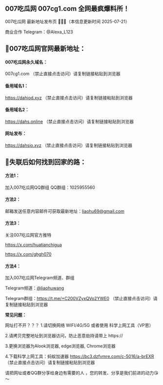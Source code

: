 ## 007吃瓜网 007cg1.com 全网最疯爆料所！

007吃瓜网 最新地址发布页 🍵🍵🍵（本信息更新时间 2025-07-21）

商业合作 Telegram：@Alexa_L123

## 📌007吃瓜网官网最新地址：
#### 007吃瓜网永久域名：
007cg1.com （禁止直接点击访问）请复制链接粘贴到浏览器

#### 备用域名1：
https://dahiod.xyz （禁止直接点击访问）请复制链接粘贴到浏览器

#### 备用域名2：
https://dahs.online （禁止直接点击访问）请复制链接粘贴到浏览器

#### 网址发布：
https://dahsio.xyz （禁止直接点击访问）请复制链接粘贴到浏览器

## 📱失联后如何找到回家的路：
#### 方法1：
加入007吃瓜网QQ群组
QQ群组：1025955560

#### 方法2：
邮箱发送任意内容邮件可获取最新地址：liaohu69@gmail.com

#### 方法3：
关注007吃瓜网官方推特

https://x.com/huatianchigua

https://x.com/ghgh070

#### 方法4：
加入007吃瓜网Telegram频道、群组

Telegram频道：[@liaohuwang](https://t.me/liaohuwang
)

Telegram群组：https://t.me/+C200VZyxQVo2YWE0 （禁止直接点击访问）请复制链接粘贴到浏览器

**常见问题：**

网址打不开？？？
1.请切换网络 WIFI/4G/5G 或者使用 科学上网工具（VP恩）

2.请拷贝完整地址到浏览器访问，防止恶意劫持请带上 https://

3.更换浏览器为Alook浏览器, edge浏览器, Chrome浏览器

4.下载科学上网工具：蚂蚁加速器 https://bc3.dzfvmre.com/c-5016/a-brEXR （禁止直接点击访问）请复制链接粘贴到浏览器

请把网址或者QQ群分享给身边有需要的人 ，您的转发、分享是我们前进的动力😘～
